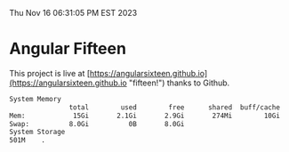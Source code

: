 Thu Nov 16 06:31:05 PM EST 2023

# Angular Fifteen


This project is live at [https://angularsixteen.github.io](https://angularsixteen.github.io "fifteen!") thanks to Github.

```bash
System Memory
               total        used        free      shared  buff/cache   available
Mem:            15Gi       2.1Gi       2.9Gi       274Mi        10Gi        13Gi
Swap:          8.0Gi          0B       8.0Gi
System Storage
501M	.
```
